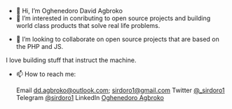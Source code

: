 - 👋 Hi, I’m Oghenedoro David Agbroko
- 👀 I’m interested in conributing to open source projects and building world class products that solve real life problems.
<!-- 🌱 I’m currently learning product management. -->
- 💞️ I’m looking to collaborate on open source projects that are based on the PHP and JS. 

I love building stuff that instruct the machine. 


- 📫 How to reach me:  
  
  Email dd.agbroko@outlook.com; sirdoro1@gmail.com
  Twitter <a href="https://twitter.com/_sirdoro1">@_sirdoro1</a>
  Telegram <a href="https://t.me/sirdoro1">@sirdoro1</a>
  LinkedIn <a href="#">Oghenedoro Agbroko</a>
  

<!---
sirdoro1/sirdoro1 is a ✨ special ✨ repository because its `README.md` (this file) appears on your GitHub profile.

You can click the Preview link to take a look at your changes
--->
